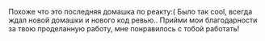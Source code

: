 Похоже что это последняя домашка по реакту:( Было так cool, всегда ждал новой домашки и нового код ревью.. Прийми мои благодарности за твою проделанную работу, мне понравилось с тобой работать!
